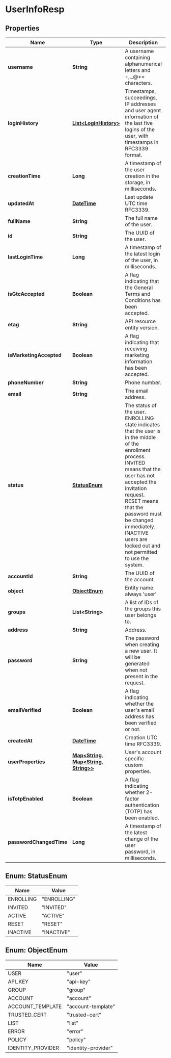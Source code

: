 
# UserInfoResp

## Properties
Name | Type | Description | Notes
------------ | ------------- | ------------- | -------------
**username** | **String** | A username containing alphanumerical letters and -,._@+&#x3D; characters. |  [optional]
**loginHistory** | [**List&lt;LoginHistory&gt;**](LoginHistory.md) | Timestamps, succeedings, IP addresses and user agent information of the last five logins of the user, with timestamps in RFC3339 format. |  [optional]
**creationTime** | **Long** | A timestamp of the user creation in the storage, in milliseconds. |  [optional]
**updatedAt** | [**DateTime**](DateTime.md) | Last update UTC time RFC3339. |  [optional]
**fullName** | **String** | The full name of the user. |  [optional]
**id** | **String** | The UUID of the user. | 
**lastLoginTime** | **Long** | A timestamp of the latest login of the user, in milliseconds. |  [optional]
**isGtcAccepted** | **Boolean** | A flag indicating that the General Terms and Conditions has been accepted. |  [optional]
**etag** | **String** | API resource entity version. | 
**isMarketingAccepted** | **Boolean** | A flag indicating that receiving marketing information has been accepted. |  [optional]
**phoneNumber** | **String** | Phone number. |  [optional]
**email** | **String** | The email address. | 
**status** | [**StatusEnum**](#StatusEnum) | The status of the user. ENROLLING state indicates that the user is in the middle of the enrollment process. INVITED means that the user has not accepted the invitation request. RESET means that the password must be changed immediately. INACTIVE users are locked out and not permitted to use the system. | 
**accountId** | **String** | The UUID of the account. | 
**object** | [**ObjectEnum**](#ObjectEnum) | Entity name: always &#39;user&#39; | 
**groups** | **List&lt;String&gt;** | A list of IDs of the groups this user belongs to. |  [optional]
**address** | **String** | Address. |  [optional]
**password** | **String** | The password when creating a new user. It will be generated when not present in the request. |  [optional]
**emailVerified** | **Boolean** | A flag indicating whether the user&#39;s email address has been verified or not. |  [optional]
**createdAt** | [**DateTime**](DateTime.md) | Creation UTC time RFC3339. |  [optional]
**userProperties** | [**Map&lt;String, Map&lt;String, String&gt;&gt;**](Map.md) | User&#39;s account specific custom properties. |  [optional]
**isTotpEnabled** | **Boolean** | A flag indicating whether 2-factor authentication (TOTP) has been enabled. |  [optional]
**passwordChangedTime** | **Long** | A timestamp of the latest change of the user password, in milliseconds. |  [optional]


<a name="StatusEnum"></a>
## Enum: StatusEnum
Name | Value
---- | -----
ENROLLING | &quot;ENROLLING&quot;
INVITED | &quot;INVITED&quot;
ACTIVE | &quot;ACTIVE&quot;
RESET | &quot;RESET&quot;
INACTIVE | &quot;INACTIVE&quot;


<a name="ObjectEnum"></a>
## Enum: ObjectEnum
Name | Value
---- | -----
USER | &quot;user&quot;
API_KEY | &quot;api-key&quot;
GROUP | &quot;group&quot;
ACCOUNT | &quot;account&quot;
ACCOUNT_TEMPLATE | &quot;account-template&quot;
TRUSTED_CERT | &quot;trusted-cert&quot;
LIST | &quot;list&quot;
ERROR | &quot;error&quot;
POLICY | &quot;policy&quot;
IDENTITY_PROVIDER | &quot;identity-provider&quot;



